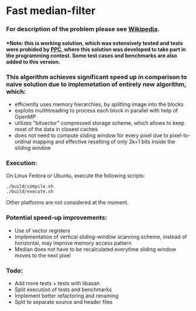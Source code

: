 # **Fast median-filter** 
### For description of the problem please see [Wikipedia](https://en.wikipedia.org/wiki/Median_filter).
#### *Note: this is working solution, which was extensively tested and tests were probided by [PPC](https://ppc.cs.aalto.fi/), where this solution was developed to take part in the programming contest. Some test cases and benchmarks are also added to this version.

### This algorithm achieves significant speed up in comparison to naive solution due to implemetation of entirely new algorithm, which:
- efficiently uses memory hierarchies, by splitting image into the blocks
- exploits multhtreading to process each block in parallel with help of OpenMP
- utilizes "bitvector" compressed storage scheme, which allows to keep most of the data in closest caches
- does not need to compute sliding window for every pixel due to pixel-to-ordinal mapping and effective resetting of only 2k+1 bits inside the sliding window

### Execution:
On Linux Fedora or Ubuntu, execute the following scripts:
```
./build/compile.sh
./build/execute.sh
```
Other platforms are not considered at the moment.
### Potential speed-up improvements: 
- Use of vector registers
- Implementation of vertical sliding-window scanning scheme, instead of horizontal, may improve memory access pattern
- Median does not have to be recalculated everytime sliding window moves to the next pixel

### Todo: 
- Add more tests + tests with libasan
- Split execution of tests and benchmarks
- Implement better refactoring and renaming
- Split to separate source and header files
